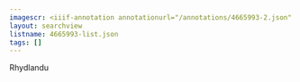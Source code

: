 ```yaml
---
imagescr: <iiif-annotation annotationurl="/annotations/4665993-2.json" styling="image_only:true"></iiif-annotation>
layout: searchview
listname: 4665993-list.json
tags: []
---
```

Rhydlandu